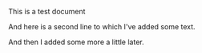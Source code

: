 This is a test document

And here is a second line to which I've added some text.

And then I added some more a little later.
